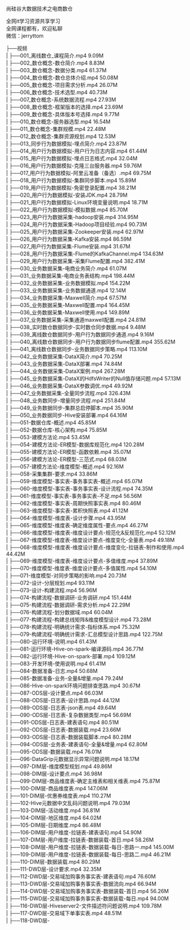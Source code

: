 尚硅谷大数据技术之电商数仓

全网it学习资源共享学习<br>全网课程都有，欢迎私聊<br>微信：jerryttom<br>

├──视频<br> | ├──001_离线数仓_课程简介.mp4 9.09M<br> | ├──002_数仓概念-数仓简介.mp4 8.83M<br> | ├──003_数仓概念-数据分类.mp4 61.37M<br> | ├──004_数仓概念-数仓总体介绍.mp4 50.08M<br> | ├──005_数仓概念-项目需求分析.mp4 26.07M<br> | ├──006_数仓概念-技术选型.mp4 40.73M<br> | ├──007_数仓概念-系统数据流程.mp4 27.93M<br> | ├──008_数仓概念-框架版本的选择.mp4 23.69M<br> | ├──009_数仓概念-具体版本号选择.mp4 9.77M<br> | ├──010_数仓概念-服务器选型.mp4 16.54M<br> | ├──011_数仓概念-集群规模.mp4 22.48M<br> | ├──012_数仓概念-集群资源规划.mp4 12.53M<br> | ├──013_同步行为数据模拟-埋点简介.mp4 23.87M<br> | ├──014_用户行为数据模拟-用户行为日志内容.mp4 61.44M<br> | ├──015_用户行为数据模拟-埋点日志格式.mp4 32.04M<br> | ├──016_用户行为数据模拟-克隆三台服务器.mp4 59.76M<br> | ├──017_用户行为数据模拟-阿里云准备（备选）.mp4 69.75M<br> | ├──018_用户行为数据模拟-集群同步脚本.mp4 15.89M<br> | ├──019_用户行为数据模拟-免密登录配置.mp4 38.21M<br> | ├──020_用户行为数据模拟-安装JDK.mp4 28.79M<br> | ├──021_用户行为数据模拟-Linux环境变量说明.mp4 18.71M<br> | ├──022_用户行为数据模拟-模拟数据.mp4 85.70M<br> | ├──023_用户行为数据采集-hadoop安装.mp4 314.95M<br> | ├──024_用户行为数据采集-Hadoop项目经验.mp4 90.73M<br> | ├──025_用户行为数据采集-Zookeeper安装.mp4 62.97M<br> | ├──026_用户行为数据采集-Kafka安装.mp4 86.59M<br> | ├──027_用户行为数据采集-Flume安装.mp4 31.67M<br> | ├──028_用户行为数据采集-Flume的KafkaChannel.mp4 134.63M<br> | ├──029_用户行为数据采集-采集Flume配置.mp4 382.41M<br> | ├──030_业务数据采集-电商业务简介.mp4 61.07M<br> | ├──031_业务数据采集-电商业务表结构.mp4 198.44M<br> | ├──032_业务数据采集-业务数据模拟.mp4 154.22M<br> | ├──033_业务数据采集-业务数据通道.mp4 12.14M<br> | ├──034_业务数据采集-Maxwell简介.mp4 67.57M<br> | ├──035_业务数据采集-Maxwell配置.mp4 164.45M<br> | ├──036_业务数据采集-Maxwell使用.mp4 149.89M<br> | ├──037_业务数据采集-采集通道maxwell配置.mp4 24.81M<br> | ├──038_实时数仓数据同步-实时数仓同步数据.mp4 9.48M<br> | ├──039_离线数仓数据同步-用户行为数据同步通道.mp4 9.16M<br> | ├──040_离线数仓数据同步-用户行为数据同步flume配置.mp4 355.62M<br> | ├──041_离线数仓数据同步-业务数据同步策略.mp4 113.10M<br> | ├──042_业务数据采集-DataX简介.mp4 70.25M<br> | ├──043_业务数据采集-DataX部署.mp4 74.84M<br> | ├──044_业务数据采集-DataX案例.mp4 267.28M<br> | ├──045_业务数据采集-DataX的HdfsWriter的Null值存储问题.mp4 57.13M<br> | ├──046_业务数据采集-DataX参数调优.mp4 49.92M<br> | ├──047_业务数据采集-全量同步流程.mp4 326.43M<br> | ├──048_业务数同步-增量同步流程.mp4 251.84M<br> | ├──049_业务数据同步-集群总启停脚本.mp4 35.90M<br> | ├──050_业务数据同步-Hive安装部署.mp4 64.16M<br> | ├──051-数据仓库-概述.mp4 45.85M<br> | ├──052-数据仓库-核心架构.mp4 75.85M<br> | ├──053-建模方法论.mp4 53.45M<br> | ├──054-建模方法论-ER模型-数据库规范化.mp4 120.28M<br> | ├──055-建模方法论-ER模型-函数依赖.mp4 35.07M<br> | ├──056-建模方法论-ER模型-三范式.mp4 68.03M<br> | ├──057-建模方法论-维度模型-概述.mp4 92.16M<br> | ├──058-采集集群-要求.mp4 33.86M<br> | ├──059-维度模型-事实表-事务事实表-概述.mp4 65.07M<br> | ├──060-维度模型-事实表-事务事实表-设计流程.mp4 74.35M<br> | ├──061-维度模型-事实表-事务事实表-不足.mp4 56.56M<br> | ├──062-维度模型-事实表-周期快照事实表.mp4 80.46M<br> | ├──063-维度模型-事实表-累积快照表.mp4 41.12M<br> | ├──064-维度模型-维度表-设计步骤.mp4 43.95M<br> | ├──065-维度模型-维度表-确定维度属性-要点.mp4 46.27M<br> | ├──066-维度模型-维度表-维度设计要点-规范化&amp;反规范化.mp4 52.12M<br> | ├──067-维度模型-维度表-维度设计要点-维度变化-全量表.mp4 49.18M<br> | ├──068-维度模型-维度表-维度设计要点-维度变化-拉链表-制作和使用.mp4 44.42M<br> | ├──069-维度模型-维度表-维度设计要点-多值维度.mp4 37.89M<br> | ├──070-维度模型-维度表-维度设计要点-多值属性.mp4 54.10M<br> | ├──071-维度模型-对同步策略的影响.mp4 20.73M<br> | ├──072-设计-分层规划.mp4 93.11M<br> | ├──073-设计-构建流程.mp4 56.96M<br> | ├──074-构建流程-数据调研-业务调研.mp4 151.44M<br> | ├──075-构建流程-数据调研-需求分析.mp4 22.29M<br> | ├──076-构建流程-划分数据域.mp4 60.04M<br> | ├──077-构建流程-构建总线矩阵&amp;维度模型设计.mp4 73.28M<br> | ├──078-构建流程-明确统计需求-指标体系.mp4 75.32M<br> | ├──079-构建流程-明确统计需求-汇总模型设计思路.mp4 122.75M<br> | ├──080-运行环境-说明.mp4 61.43M<br> | ├──081-运行环境-Hive-on-spark-编译源码.mp4 36.77M<br> | ├──082-运行环境-Hive-on-spark-部署.mp4 109.12M<br> | ├──083-开发环境-使用说明.mp4 61.41M<br> | ├──084-数据准备-日志.mp4 50.68M<br> | ├──085-数据准备-业务-全量&amp;增量.mp4 79.24M<br> | ├──086-Hive-on-spark环境问题排查思路.mp4 30.67M<br> | ├──087-ODS层-设计要点.mp4 66.03M<br> | ├──088-ODS层-日志表-设计思路.mp4 44.12M<br> | ├──089-ODS层-日志表-json表.mp4 49.64M<br> | ├──090-ODS层-日志表-复杂数据类型.mp4 56.69M<br> | ├──091-ODS层-日志表-建表语句.mp4 80.51M<br> | ├──092-ODS层-日志表-数据装载.mp4 23.66M<br> | ├──093-ODS层-日志表-数据装载脚本.mp4 80.28M<br> | ├──094-ODS层-业务表-建表语句-全量&amp;增量.mp4 62.80M<br> | ├──095-ODS层-数据装载.mp4 76.01M<br> | ├──096-DataGrip元数据显示异常问题说明.mp4 18.17M<br> | ├──097-DIM层-维度模型规划.mp4 49.86M<br> | ├──098-DIM层-设计要点.mp4 36.98M<br> | ├──099-DIM层-商品维度表-确定主维表和相关维表.mp4 75.87M<br> | ├──100-DIM层-商品维度表.mp4 147.06M<br> | ├──101-DIM层-优惠券维度表.mp4 110.27M<br> | ├──102-Hive元数据中文乱码问题说明.mp4 79.03M<br> | ├──103-DIM层-活动维度.mp4 36.81M<br> | ├──104-DIM层-地区维度.mp4 64.02M<br> | ├──105-DIM层-日期维度.mp4 86.48M<br> | ├──106-DIM层-用户维度-拉链表-建表语句.mp4 54.90M<br> | ├──107-DIM层-用户维度-拉链表-数据装载-首日.mp4 58.26M<br> | ├──108-DIM层-用户维度-拉链表-数据装载-每日-思路一.mp4 145.00M<br> | ├──109-DIM层-用户维度-拉链表-数据装载-每日-思路二.mp4 46.21M<br> | ├──110-DIM层-数据装载.mp4 80.29M<br> | ├──111-DWD层-设计要求.mp4 32.35M<br> | ├──112-DWD层-交易域加购事务事实表-建表语句.mp4 76.60M<br> | ├──113-DWD层-交易域加购事务事实表-数据流向.mp4 66.94M<br> | ├──114-DWD层-交易域加购事务事实表-数据装载-首日.mp4 56.26M<br> | ├──115-DWD层-交易域加购事务事实表-数据装载-每日.mp4 94.00M<br> | ├──116-DWD层-Hiveserver2-文件描述符问题说明.mp4 109.78M<br> | ├──117-DWD层-交易域下单事实表.mp4 48.51M<br> | ├──118-DWD层-